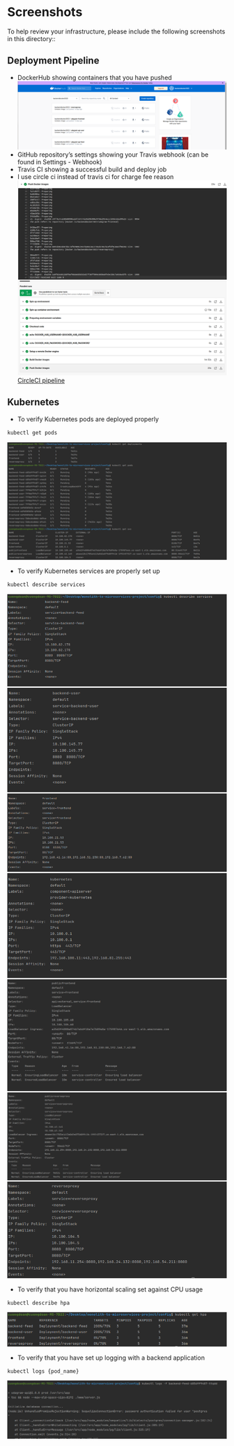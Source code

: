 # Screenshots
To help review your infrastructure, please include the following screenshots in this directory::

## Deployment Pipeline
* DockerHub showing containers that you have pushed
  ![Dockerhub](dockerhub.png)
* GitHub repository’s settings showing your Travis webhook (can be found in Settings - Webhook)
* Travis CI showing a successful build and deploy job
* I use circle ci instead of travis ci for charge fee reason
  ![Pipeline](c.png)
  ![CircleCIpipe](circleCIpipe.png)
  [CircleCI pipeline](https://app.circleci.com/pipelines/github/cuongbrilliantSE/udagram/31/workflows/7a1f37ff-ad0a-4d17-ad8e-9e6938cb87fa/jobs/37 "Click to view the pipeline")


## Kubernetes
* To verify Kubernetes pods are deployed properly
```bash
kubectl get pods
```
  ![pods](pods.png)
* To verify Kubernetes services are properly set up

```bash
kubectl describe services
```
 ![services](Screenshot1.png)
 ![services](Screenshot2.png)
 ![services](Screenshot3.png)
 ![services](Screenshot4.png)
 ![services](Screenshot5.png)
 ![services](Screenshot6.png)
 ![services](Screenshot7.png)
* To verify that you have horizontal scaling set against CPU usage
```bash
kubectl describe hpa
```
![hpas](hpas.png)

* To verify that you have set up logging with a backend application
```bash
kubectl logs {pod_name}
```
![logs](logs.png)


